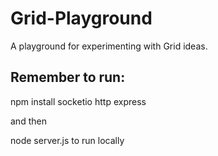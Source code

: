 # Grid-Playground
A playground for experimenting with Grid ideas.

## Remember to run:

npm install socketio http express

and then

node server.js to run locally
